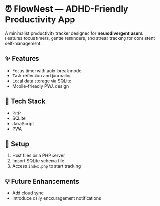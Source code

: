 # ⏰ FlowNest — ADHD-Friendly Productivity App

A minimalist productivity tracker designed for **neurodivergent users**.  
Features focus timers, gentle reminders, and streak tracking for consistent self-management.

## ✨ Features
- Focus timer with auto-break mode  
- Task reflection and journaling  
- Local data storage via SQLite  
- Mobile-friendly PWA design  

## 🧰 Tech Stack
- PHP  
- SQLite  
- JavaScript  
- PWA  

## 🚀 Setup
1. Host files on a PHP server  
2. Import SQLite schema file  
3. Access `index.php` to start tracking  

## 💡 Future Enhancements
- Add cloud sync  
- Introduce daily encouragement notifications
